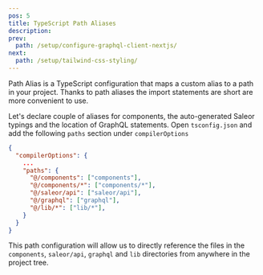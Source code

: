 ```yaml
---
pos: 5
title: TypeScript Path Aliases 
description:
prev:
  path: /setup/configure-graphql-client-nextjs/
next:
  path: /setup/tailwind-css-styling/
---
```


Path Alias is a TypeScript configuration that maps a custom alias to a path in your project. Thanks to path aliases the import statements are short are more convenient to use. 

Let's declare couple of aliases for components, the auto-generated Saleor typings and the location of GraphQL statements. Open `tsconfig.json` and add the following `paths` section under `compilerOptions`

```json
{
  "compilerOptions": {
    ...
    "paths": {
      "@/components": ["components"],
      "@/components/*": ["components/*"],
      "@/saleor/api": ["saleor/api"],
      "@/graphql": ["graphql"],
      "@/lib/*": ["lib/*"],
    }
  }
}
```

This path configuration will allow us to directly reference the files in the `components`, `saleor/api`, `graphql` and `lib` directories from anywhere in the project tree.